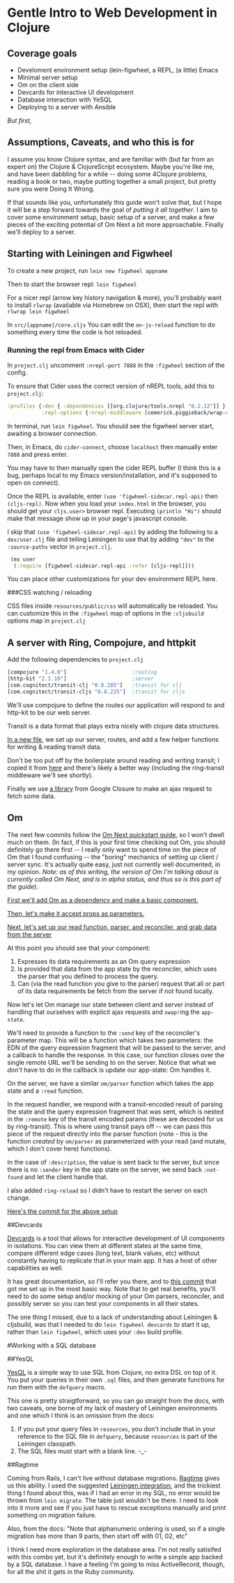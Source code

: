 # Gentle Intro to Web Development in Clojure

## Coverage goals

- Develoment environment setup (lein-figwheel, a REPL, (a little) Emacs
- Minimal server setup
- Om on the client side
- Devcards for interactive UI development
- Database interaction with YeSQL
- Deploying to a server with Ansible

*But first,*

## Assumptions, Caveats, and who this is for

I assume you know Clojure syntax, and are familiar with (but far from an expert on) the Clojure & ClojureScript ecosystem. Maybe you're like me, and have been dabbling for a while -- doing some 4Clojure problems, reading a book or two, maybe putting together a small project, but pretty sure you were Doing It Wrong.

If that sounds like you, unfortunately this guide won't solve that, but I hope it will be a step forward towards the goal of *putting it all together*.  I aim to cover some environment setup, basic setup of a server, and make a few pieces of the exciting potential of Om Next a bit more approachable. Finally we'll deploy to a server.

## Starting with Leiningen and Figwheel

To create a new project, run `lein new figwheel appname`

Then to start the browser repl: `lein figwheel`

For a nicer repl (arrow key history navigation & more), you'll probably want to install `rlwrap` (available via Homebrew on OSX), then start the repl with `rlwrap lein figwheel`

In `src/[appname]/core.cljs` You can edit the `on-js-reload` function to do something every time the code is hot reloaded.

### Running the repl from Emacs with Cider

In `project.clj` uncomment `:nrepl-port 7888` in the `:figwheel` section of the config.

To ensure that Cider uses the correct version of nREPL tools, add this to `project.clj`:

```clojure
:profiles {:dev { :dependencies [[org.clojure/tools.nrepl "0.2.12"]] }
           :repl-options {:nrepl-middleware [cemerick.piggieback/wrap-repl]} }
```

In terminal, run `lein figwheel`. You should see the figwheel server start, awaiting a browser connection.

Then, in Emacs, do `cider-connect`, choose `localhost` then manually enter `7888` and press enter.

You may have to then manually open the cider REPL buffer (I think this is a bug, perhaps local to my Emacs version/installation, and it's supposed to open on connect).

Once the REPL is available, enter `(use 'figwheel-sidecar.repl-api)` then `(cljs-repl)`.   Now when you load your `index.html` in the browser, you should get your `cljs.user>` browser repl.  Executing `(println "Hi")` should make that message show up in your page's javascript console.

I skip that `(use 'figwheel-sidecar.repl-api)` by adding the following to a `dev/user.clj` file and telling Leiningen to use that by adding `"dev"` to the `:source-paths` vector in `project.clj`.

```clojure
 (ns user
  (:require [figwheel-sidecar.repl-api :refer [cljs-repl]]))
```

You can place other customizations for your dev environment REPL here.

###CSS watching / reloading

CSS files inside `resources/public/css` will automatically be reloaded.
You can customize this in the `:figwheel` map of options in the `:cljsbuild` options map in `project.clj`

## A server with Ring, Compojure, and httpkit

Add the following dependencies to `project.clj`

```clojure
[compojure "1.4.0"]                     ;routing
[http-kit "2.1.19"]                     ;server 
[com.cognitect/transit-clj "0.8.285"]   ;transit for clj
[com.cognitect/transit-cljs "0.8.225"]  ;transit for cljs
```

We'll use compojure to define the routes our application will respond to and http-kit to be our web server.

Transit is a data format that plays extra nicely with clojure data structures.

[In a new file](https://github.com/jraines/gentle-om-next/commit/8e70c146ee3e543f90b7476a202f06a7fd65c354#diff-59ac2781f662f112526300f4a4719b87R1), we set up our server, routes, and add a few helper functions for writing & reading transit data.

Don't be too put off by the boilerplate around reading and writing transit; I copied it from [here](https://github.com/swannodette/transit-example) and there's likely a better way (including the ring-transit middleware we'll see shortly).

Finally we use [a library](https://github.com/jraines/gentle-om-next/commit/8e70c146ee3e543f90b7476a202f06a7fd65c354#diff-51041914672e7e8c6288e92ec0a1d56fR3) from Google Closure to make an ajax request to fetch some data.


## Om

The next few commits follow the [Om Next quickstart guide](https://github.com/omcljs/om/wiki/Quick-Start-(om.next)), so I won't dwell much on them. (In fact, if this is your first time checking out Om, you should definitely go there first -- I really only want to spend time on the piece of Om that I found confusing -- the "boring" mechanics of setting up client / server sync.  It's actually quite easy, just not currently well documented, in my opinion. *Note:  as of this writing, the version of Om I'm talking about is currently called Om Next, and is in alpha status, and thus so is this part of the guide*).

[First we'll add Om as a dependency and make a basic component.](https://github.com/jraines/gentle-om-next/commit/ab0150afafdfe3b305270d6a8e8977f7fedf8985)

[Then, let's make it accept props as parameters.](https://github.com/jraines/gentle-om-next/commit/39be499a06b89698fe2048f4f8dcfc905a0b4400)

[Next, let's set up our read function, parser, and reconciler, and grab data from the server](https://github.com/jraines/gentle-om-next/commit/f44d51670c992fbfc909b324e5541e4b68e991da)

At this point you should see that your component:

1. Expresses its data requirements as an Om query expression
2. Is provided that data from the app state by the reconciler, which uses the parser that you defined to process the query.
3. Can (via the read function you give to the parser) request that all or part of its data requirements be fetch from the server if not found locally.

Now let's let Om manage our state between client and server instead of handling that ourselves with explicit ajax requests and `swap!`ing the `app-state`.

We'll need to provide a function to the `:send` key of the reconciler's parameter map.  This will be a function which takes two parameters:  the EDN of the query expression fragment that will be passed to the server, and a callback to handle the response. In this case, our function closes over the single remote URL we'll be sending to on the server.  Notice that what we *don't* have to do in the callback is update our app-state:  Om handles it.

On the server, we have a similar `om/parser` function which takes the app state and a `:read` function.

In the request handler, we respond with a transit-encoded result of parsing the state and the query expression fragment that was sent, which is nested in the `:remote` key of the transit encoded params (these are decoded for us by ring-transit).  This is where using transit pays off -- we can pass this piece of the request directly into the parser function (note - this is the function *created* by `om/parser` as parameterized with your read (and mutate, which I don't cover here) functions).

In the case of `:description`, the value is sent back to the server, but since there is no `:sender` key in the app state on the server, we send back `:not-found` and let the client handle that.

I also added `ring-reload` so I didn't have to restart the server on each change.

[Here's the commit for the above setup](https://github.com/jraines/gentle-om-next/commit/9e92e22307db3e3086a7b5404b78424625ad6407)

##Devcards

[Devcards](https://github.com/bhauman/devcards) is a tool that allows for interactive development of UI components in isolations. You can view them at different states at the same time, compare different edge cases (long text, blank values, etc) without constantly having to replicate that in your main app.  It has a host of other capabilities as well.

It has great documentation, so I'll refer you there, and to [this commit](https://github.com/jraines/gentle-om-next/commit/77abe9a72b556b86890bd1a8160694a011625d4a) that got me set up in the most basic way.  Note that to get real benefits, you'll need to do some setup and/or mocking of your Om parsers, reconciler, and possibly server so you can test your components in all their states.

The one thing I missed, due to a lack of understanding about Leiningen & cljsbuild, was that I needed to do `lein figwheel devcards` to start it up, rather than `lein figwheel`, which uses your `:dev` build profile.

#Working with a SQL database

##YesQL

[YesQL](https://github.com/krisajenkins/yesql) is a simple way to use SQL from Clojure, no extra DSL on top of it.  You put your queries in their own `.sql` files, and then generate functions for run them with the `defquery` macro.

This one is pretty straigtforward, so you can go straight from the docs, with two caveats, one borne of my lack of mastery of Leiningen environments and one which I think is an omission from the docs:

1. If you put your query files in `resources`, you don't include that in your reference to the SQL file in `defquery`, because `resources` is part of the Leiningen classpath.
2. The SQL files must start with a blank line.  -_-

##Ragtime

Coming from Rails, I can't live without database migrations.  [Ragtime](https://github.com/weavejester/ragtime) gives us this ability. I used the suggested [Leiningen integration](https://github.com/weavejester/ragtime/wiki/Leiningen-Integration), and the trickiest thing I found about this, was if I had an error in my SQL, no error would be thrown from `lein migrate`.  The table just wouldn't be there. I need to look into it more and see if you just have to rescue exceptions manually and print something on migration failure.

Also, from the docs: "Note that alphanumeric ordering is used, so if a single migration has more than 9 parts, then start off with 01, 02, etc"

I think I need more exploration in the database area.  I'm not really satisifed with this combo yet, but it's definitely enough to write a simple app backed by a SQL database. I have a feeling I'm going to miss ActiveRecord, though, for all the shit it gets in the Ruby community.




